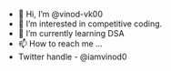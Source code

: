 - 👋 Hi, I’m @vinod-vk00
- 👀 I’m interested in competitive coding.
- 🌱 I’m currently learning DSA 
- 📫 How to reach me ...
- Twitter handle - @iamvinod0

<!---
vinod-vk00/vinod-vk00 is a ✨ special ✨ repository because its `README.md` (this file) appears on your GitHub profile.
You can click the Preview link to take a look at your changes.
--->
